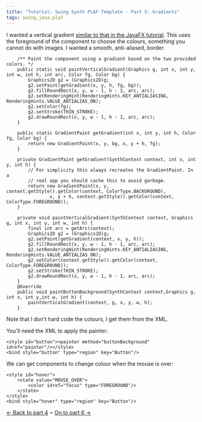```yaml
---
title: "Tutorial: Swing Synth PLAF Template - Part 5: Gradients"
tags: swing,java,plaf
---
```

<p>I wanted a vertical gradient <a href="http://docs.oracle.com/javafx/2/get_started/css.htm">similar to that in the JavaFX tutorial</a>. This uses the foreground of the component to choose the colours, something you cannot do with images. I wanted a smooth, anti-aliased, border.</p>

		/** Paint the component using a gradient based on the two provided colors. */
	    public static void paintVerticalGradient(Graphics g, int x, int y, int w, int h, int arc, Color fg, Color bg) {
	        Graphics2D g2 = (Graphics2D)g;
	        g2.setPaint(getGradient(x, y, h, fg, bg));
	        g2.fillRoundRect(x, y, w - 1, h - 1, arc, arc);
	        g2.setRenderingHint(RenderingHints.KEY_ANTIALIASING, RenderingHints.VALUE_ANTIALIAS_ON);
	        g2.setColor(fg);
	        g2.setStroke(THIN_STROKE);
	        g2.drawRoundRect(x, y, w - 1, h - 1, arc, arc);
	    }
	
	    public static GradientPaint getGradient(int x, int y, int h, Color fg, Color bg) {
	        return new GradientPaint(x, y, bg, x, y + h, fg);
	    }
	
		private GradientPaint getGradient(SynthContext context, int x, int y, int h) {
			// For simplicity this always recreates the GradientPaint. In a
			// real app you should cache this to avoid garbage.
			return new GradientPaint(x, y, context.getStyle().getColor(context, ColorType.BACKGROUND), 
					x, y + h, context.getStyle().getColor(context, ColorType.FOREGROUND));
		}
	
		private void paintVerticalGradient(SynthContext context, Graphics g, int x, int y, int w, int h) {
	        final int arc = getArc(context);
	        Graphics2D g2 = (Graphics2D)g;
	        g2.setPaint(getGradient(context, x, y, h));
	        g2.fillRoundRect(x, y, w - 1, h - 1, arc, arc);
	        g2.setRenderingHint(RenderingHints.KEY_ANTIALIASING, RenderingHints.VALUE_ANTIALIAS_ON);
	        g2.setColor(context.getStyle().getColor(context, ColorType.FOREGROUND));
	        g2.setStroke(THIN_STROKE);
	        g2.drawRoundRect(x, y, w - 1, h - 1, arc, arc);
	    }
	    @Override
	    public void paintButtonBackground(SynthContext context,Graphics g, int x, int y,int w, int h) {
	        paintVerticalGradient(context, g, x, y, w, h);
	    }
	

<p>Note that I don't hard code the colours, I get them from the XML.</p>

<p>You'll need the XML to apply the painter:<p>

	<style id="button"><painter method="buttonBackground" idref="painter"/></style>
	<bind style="button" type="region" key="Button"/>

<p>We can get components to change colour when the mouse is over:</p>

	<style id="hover">
		<state value="MOUSE_OVER">
			<color idref="focus" type="FOREGROUND"/>
		</state>
	</style>
	<bind style="hover" type="region" key="Button"/>

<p><a href="/content/tutorial-swing-synth-plaf-template-part-4-tiling-images">&larr; Back to part 4</a> ~ <a href="/content/tutorial-swing-synth-plaf-template-part-6-text-fields">On to part 6 &rarr;</a></p>
